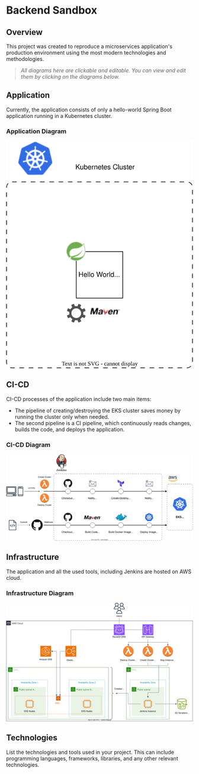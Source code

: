 # Backend Sandbox

## Overview
This project was created to reproduce a microservices application's production environment using the most modern technologies and methodologies.

> *All diagrams here are clickable and editable. You can view and edit them by clicking on the diagrams below.*

## Application
Currently, the application consists of only a hello-world Spring Boot application running in a Kubernetes cluster.

### Application Diagram
[![Application Diagram](https://github.com/oprokipchuk/backend-sandbox/blob/master/diagrams/application.drawio.svg?raw=true)](https://viewer.diagrams.net/?tags=%7B%7D&target=blank&highlight=0000ff&edit=https%3A%2F%2Fapp.diagrams.net%2F%23Hoprokipchuk%252Fbackend-sandbox%252Fmaster%252Fdiagrams%252Fapplication.drawio.svg&layers=1&nav=1&title=application.drawio.svg#Uhttps%3A%2F%2Fraw.githubusercontent.com%2Foprokipchuk%2Fbackend-sandbox%2Fmaster%2Fdiagrams%2Fapplication.drawio.svg)

## CI-CD
CI-CD processes of the application include two main items:
- The pipeline of creating/destroying the EKS cluster saves money by running the cluster only when needed.
- The second pipeline is a CI pipeline, which continuously reads changes, builds the code, and deploys the application. 

### CI-CD Diagram
[![CI-CD Diagram](https://github.com/oprokipchuk/backend-sandbox/blob/master/diagrams/ci-cd.drawio.svg?raw=true)](https://viewer.diagrams.net/?tags=%7B%7D&highlight=000000&edit=https%3A%2F%2Fapp.diagrams.net%2F%23Hoprokipchuk%252Fbackend-sandbox%252Fmaster%252Fdiagrams%252Fci-cd.drawio.svg&layers=1&nav=1&title=ci-cd.drawio.svg#Uhttps%3A%2F%2Fraw.githubusercontent.com%2Foprokipchuk%2Fbackend-sandbox%2Fmaster%2Fdiagrams%2Fci-cd.drawio.svg)

## Infrastructure
The application and all the used tools, including Jenkins are hosted on AWS cloud.

### Infrastructure Diagram
[![Infrastructure Diagram](https://github.com/oprokipchuk/backend-sandbox/blob/master/diagrams/infrastructure.drawio.svg?raw=true)](https://viewer.diagrams.net/?tags=%7B%7D&target=blank&highlight=0000ff&edit=https%3A%2F%2Fapp.diagrams.net%2F%3Flibs%3Dgeneral%3Baws4%23Hoprokipchuk%252Fbackend-sandbox%252Fmaster%252Fdiagrams%252Finfrastructure.drawio.svg&layers=1&nav=1&title=infrastructure.drawio.svg#Uhttps%3A%2F%2Fraw.githubusercontent.com%2Foprokipchuk%2Fbackend-sandbox%2Fmaster%2Fdiagrams%2Finfrastructure.drawio.svg)

## Technologies
List the technologies and tools used in your project. This can include programming languages, frameworks, libraries, and any other relevant technologies.

